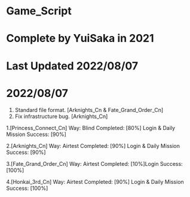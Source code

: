 # Game_Script
# Complete by YuiSaka in 2021
# Last Updated 2022/08/07

# 2022/08/07
1. Standard file format. [Arknights_Cn & Fate_Grand_Order_Cn]
2. Fix infrastructure bug. [Arknights_Cn]

1.[Princess_Connect_Cn]
   Way: Blind
   Completed: [80%] Login & Daily Mission
   Success: [90%]

2.[Arknights_Cn]
   Way: Airtest
   Completed: [90%] Login & Daily Mission
   Success: [90%]

3.[Fate_Grand_Order_Cn]
   Way: Airtest
   Completed: [10%]Login
   Success: [100%]

4.[Honkai_3rd_Cn]
   Way: Airtest
   Completed: [90%] Login & Daily Mission
   Success: [100%]